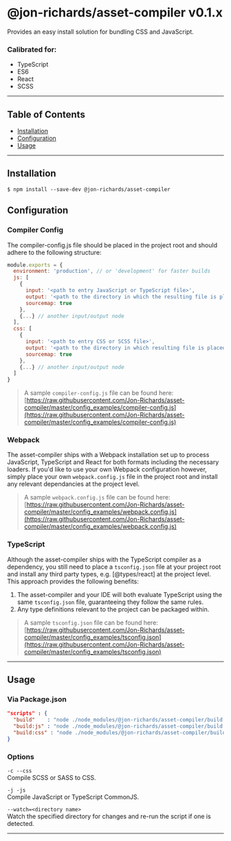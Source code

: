 # @jon-richards/asset-compiler v0.1.x
Provides an easy install solution for bundling CSS and JavaScript.

### Calibrated for:
* TypeScript
* ES6
* React
* SCSS

---

## Table of Contents
* [Installation](#installation)
* [Configuration](#configuration)
* [Usage](#usage)

---

## Installation
```
$ npm install --save-dev @jon-richards/asset-compiler
```

## Configuration

### Compiler Config
The compiler-config.js file should be placed in the project root and should adhere to the following structure:
```javascript
module.exports = {
  environment: 'production', // or 'development' for faster builds
  js: [
    {
      input: '<path to entry JavaScript or TypeScript file>',
      output: '<path to the directory in which the resulting file is placed>',
      sourcemap: true
    },
    {...} // another input/output node
  ],
  css: [
    {
      input: '<path to entry CSS or SCSS file>',
      output: '<path to the directory in which resulting file is placed',
      sourcemap: true
    },
    {...} // another input/output node
  ]
}
```
> A sample `compiler-config.js` file can be found here:  
[https://raw.githubusercontent.com/Jon-Richards/asset-compiler/master/config_examples/compiler-config.js](https://raw.githubusercontent.com/Jon-Richards/asset-compiler/master/config_examples/compiler-config.js)

### Webpack

The asset-compiler ships with a Webpack installation set up to process JavaScript, TypeScript and React for both formats including the necessary loaders.  If you'd like to use your own Webpack configuration however, simply place your own `webpack.config.js` file in the project root and install any relevant dependancies at the project level.

> A sample `webpack.config.js` file can be found here:  
[https://raw.githubusercontent.com/Jon-Richards/asset-compiler/master/config_examples/webpack.config.js](https://raw.githubusercontent.com/Jon-Richards/asset-compiler/master/config_examples/webpack.config.js)

### TypeScript
Although the asset-compiler ships with the TypeScript compiler as a dependency, you still need to place a `tsconfig.json` file at your project root and install any third party types, e.g. [@types/react] at the project level.  This approach provides the following benefits:
1. The asset-compiler and your IDE will both evaluate TypeScript using the same `tsconfig.json` file, guaranteeing they follow the same rules.
2. Any type definitions relevant to the project can be packaged within.

> A sample `tsconfig.json` file can be found here:  
[https://raw.githubusercontent.com/Jon-Richards/asset-compiler/master/config_examples/tsconfig.json](https://raw.githubusercontent.com/Jon-Richards/asset-compiler/master/config_examples/tsconfig.json)

---

## Usage

### Via Package.json
```json
"scripts" : {
  "build"    : "node ./node_modules/@jon-richards/asset-compiler/build.js",
  "build:js" : "node ./node_modules/@jon-richards/asset-compiler/build.js '--js'",
  "build:css" : "node ./node_modules/@jon-richards/asset-compiler/build.js '--css'"
}
```

### Options
`-c --css`  
Compile SCSS or SASS to CSS.

`-j -js`  
Compile JavaScript or TypeScript CommonJS.

`--watch=<directory name>`  
Watch the specified directory for changes and re-run the script if one is detected.

---
